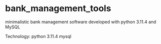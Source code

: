 # bank_management_tools
minimalistic bank management software developed with python 3.11.4 and MySQL 

Technology: 
python 3.11.4 
mysql 

